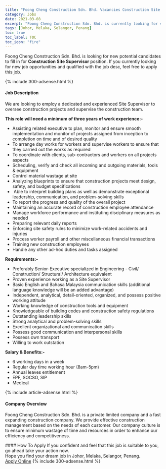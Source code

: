 ```yaml
---
title: "Foong Cheng Construction Sdn. Bhd. Vacancies Construction Site Supervisor" 
category: Jobs 
date: 2021-03-08 
excerpt: "Foong Cheng Construction Sdn. Bhd. is currently looking for suitable person to fill in the Construction Site Supervisor which based in Johor, Melaka, Selangor, Penang" 
tags: [Johor, Melaka, Selangor, Penang] 
toc: true 
toc_label: TOC 
toc_icon: "fire" 
--- 
```


<p>Foong Cheng Construction Sdn. Bhd. is looking for new potential candidates to fill in for <b>Construction Site Supervisor</b> position. If you currently looking for new job opportunities and qualified with the job desc, feel free to apply this job.
</p>{% include 300-adsense.html %} 
<div><div><h4>Job Description</h4></div><div><div><span><div><p>We are looking to employ a dedicated and experienced Site Supervisor to oversee construction projects and supervise the construction team.</p><p><strong>This role will need a minimum of three years of work experience:-</strong></p><ul><li>Assisting related executive to plan, monitor and ensure smooth implementation and monitor of projects assigned from inception to completion on time and of desired quality</li><li>To arrange day works for workers and supervise workers to ensure that they carried out the works as required</li><li>To coordinate with clients, sub-contractors and workers on all projects aspects</li><li>Scheduling, verify and check all incoming and outgoing materials, tools &amp; equipment</li><li>Control material wastage at site</li><li>Analyzing blueprints to ensure that construction projects meet design, safety, and budget specifications</li><li>&#160;Able to interpret building plans as well as demonstrate exceptional leadership, communication, and problem-solving skills</li><li>To report the progress and quality of the overall project</li><li>Maintaining an accurate record of construction employee attendance</li><li>Manage workforce performance and instituting disciplinary measures as needed</li><li>Preparing relevant daily reports</li><li>Enforcing site safety rules to minimize work-related accidents and injuries</li><li>Process worker payroll and other miscellaneous financial transactions</li><li>Training new construction employees</li><li>Handle any other ad-hoc duties and tasks assigned</li></ul><p><strong>Requirements:-</strong></p><ul><li>Preferably Senior-Executive specialized in Engineering - Civil/ Construction/ Structural/ Architecture equivalent</li><li>Proven experience working as a Site Supervisor</li><li>Basic English and Bahasa Malaysia communication skills (additional language knowledge will be an added advantage)</li><li>Independent, analytical, detail-oriented, organized, and possess positive working attitude</li><li>Working knowledge of construction tools and equipment</li><li>Knowledgeable of building codes and construction safety regulations</li><li>Outstanding leadership skills</li><li>Strong analytical and problem-solving skills</li><li>Excellent organizational and communication skills</li><li>Possess good communication and interpersonal skills</li><li>Possess own transport</li><li>Willing to work outstation</li></ul><p><strong>Salary &amp; Benefits:-</strong></p><ul><li>6 working days in a week</li><li>Regular day time working hour (8am-5pm)</li><li>Annual leaves entitlement</li><li>EPF, SOCSO, SIP</li><li>Medical&#160;</li></ul></div></span></div></div></div> 
{% include article-adsense.html %} 
<div><div><h4>Company Overview</h4></div><div><div><span><div><p>Foong Cheng Construction Sdn. Bhd. is a private limited company and a fast expanding construction company. We provide effective construction management based on the needs of each customer. Our company culture is to ensure minimum wastage of time and resources in order to enhance our efficiency and competitiveness.</p></div></span></div></div></div> 
#### How To Apply 
If you confident and feel that this job is suitable to you, go ahead take your action now. <br/> 
Hope you find your dream job in Johor, Melaka, Selangor, Penang. <br/> 
<a href="https://www.jobstreet.com.my/en/job/construction-site-supervisor-4499469?jobId=jobstreet-my-job-4499469&" class="btn btn--info" target="_blank" rel="nofollow noopenner">Apply Online</a> 
{% include 300-adsense.html %} 